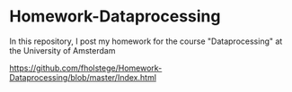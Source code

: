 # Homework-Dataprocessing
In this repository, I post my homework for the course "Dataprocessing" at the University of Amsterdam


https://github.com/fholstege/Homework-Dataprocessing/blob/master/Index.html

